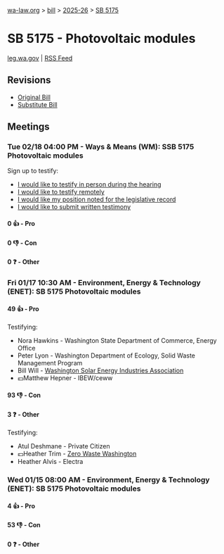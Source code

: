 [wa-law.org](/) > [bill](/bill/) > [2025-26](/bill/2025-26/) > [SB 5175](/bill/2025-26/sb/5175/)

# SB 5175 - Photovoltaic modules
[leg.wa.gov](https://app.leg.wa.gov/billsummary?BillNumber=5175&Year=2025&Initiative=false) | [RSS Feed](./rss.xml)

## Revisions
* [Original Bill](1/)
* [Substitute Bill](S/)

## Meetings
### Tue 02/18 04:00 PM - Ways & Means (WM): SSB 5175 Photovoltaic modules
Sign up to testify:
* [I would like to testify in person during the hearing](https://app.leg.wa.gov/csi/Testifier/Add?chamber=House&mId=32796&aId=164384&caId=25892&tId=1)
* [I would like to testify remotely](https://app.leg.wa.gov/csi/Testifier/Add?chamber=House&mId=32796&aId=164384&caId=25892&tId=2)
* [I would like my position noted for the legislative record](https://app.leg.wa.gov/csi/Testifier/Add?chamber=House&mId=32796&aId=164384&caId=25892&tId=3)
* [I would like to submit written testimony](https://app.leg.wa.gov/csi/Testifier/Add?chamber=House&mId=32796&aId=164384&caId=25892&tId=4)

#### 0 👍 - Pro

#### 0 👎 - Con

#### 0 ❓ - Other

### Fri 01/17 10:30 AM - Environment, Energy & Technology (ENET): SB 5175 Photovoltaic modules
#### 49 👍 - Pro
Testifying:
* Nora Hawkins - Washington State Department of Commerce, Energy Office
* Peter Lyon - Washington Department of Ecology, Solid Waste Management Program
* Bill Will - [Washington Solar Energy Industries Association](/org/washington_solar_energy_industries_association/)
* 💵Matthew Hepner - IBEW/ceww

#### 93 👎 - Con

#### 3 ❓ - Other
Testifying:
* Atul Deshmane - Private Citizen
* 💵Heather Trim - [Zero Waste Washington](/org/zero_waste_washington/)
* Heather Alvis - Electra

### Wed 01/15 08:00 AM - Environment, Energy & Technology (ENET): SB 5175 Photovoltaic modules
#### 4 👍 - Pro

#### 53 👎 - Con

#### 0 ❓ - Other
